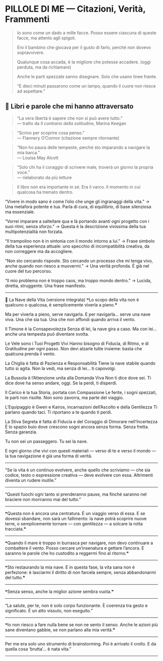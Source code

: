 # PILLOLE DI ME — Citazioni, Verità, Frammenti

> Io sono come un dado a mille facce. Posso essere ciascuna di queste facce, ma attento agli spigoli.
> 
> Ero il bambino che giocava per il gusto di farlo, perché non dovevo sopravvivere.
> 
> Qualunque cosa accada, è la migliore che potesse accadere. (oggi perduta, ma da richiamare)
> 
> Anche le parti spezzate sanno disegnare. Solo che usano linee frante.
>
> “E dieci minuti passarono come un lampo, quando il cuore non riesce ad aspettare.”

## 📖 Libri e parole che mi hanno attraversato

> “La vera libertà è sapere che non si può avere tutto.”  
> — tratto da *Il contrario della solitudine*, Marina Keegan

> “Scrivo per scoprire cosa penso.”  
> — Flannery O’Connor (citazione sempre ritornante)

> “Non ho paura delle tempeste, perché sto imparando a navigare la mia barca.”  
> — Louisa May Alcott

> “Solo chi ha il coraggio di scrivere male, troverà un giorno la propria voce.”  
> — rielaborato da più letture

> Il libro non era importante in sé. Era il varco. Il momento in cui qualcosa ha tremato dentro.

“Vivere in modo sano è come l’olio che unge gli ingranaggi della vita.”
→ Una metafora potente e tua. Parla di cura, di equilibrio, di base silenziosa ma essenziale.

“Vorrei imparare a saltellare qua e là portando avanti ogni progetto con i suoi ritmi, senza sforzo.”
→ Questa è la descrizione vivissima della tua multipotenzialità non forzata.

“Il trampolino non è in sintonia con il mondo intorno a lui.”
→ Frase simbolo della tua esperienza attuale: uno specchio di incompatibilità creativa, da non correggere ma da accogliere.

“Non sto cercando risposte. Sto cercando un processo che mi tenga vivo, anche quando non riesco a muovermi.”
→ Una verità profonda. È già nel cuore del tuo percorso.

“Il mio problema non è troppo caos, ma troppo mondo dentro.”
→ Lucida, diretta, struggente. Una frase manifesto.

----
🌊 La Nave della Vita (versione integrata)
❝Lo scopo della vita non è qualcuno o qualcosa,
è semplicemente viverla a pieno.❞

Ma per viverla a pieno, serve navigarla.
E per navigarla… serve una nave viva.
Una che sia tua. Una che non affondi quando arriva il vento.

Il Timone è la Consapevolezza
Senza di lei, la nave gira a caso. Ma con lei… anche una tempesta può diventare svolta.

Le Vele sono i Tuoi Progetti Vivi
Hanno bisogno di Fiducia, di Ritmo, e di Gratitudine per ogni passo. Non devi alzarle tutte insieme: basta che qualcuna prenda il vento.

La Chiglia è fatta di Pazienza e Responsabilità
Tiene la nave stabile quando tutto si agita. Non la vedi, ma senza di lei… ti capovolgi.

La Bussola è l’Attenzione unita alla Domanda Viva
Non ti dice dove sei. Ti dice dove ha senso andare, oggi. Se la perdi, ti disperdi.

Il Carico è la tua Storia, portata con Compassione
Le ferite, i sogni spezzati, le parti non risolte. Non sono zavorra, ma parte del viaggio.

L’Equipaggio è Gwen e Kairos, incarnazioni dell’Ascolto e della Gentilezza
Ti parlano quando taci. Ti riportano a te quando ti perdi.

La Stiva Segreta è fatta di Fiducia e del Coraggio di Dimorare nell’Incertezza
È lo spazio buio dove crescono sogni ancora senza forma. Senza fretta. Senza garanzia.

Tu non sei un passeggero.
Tu sei la nave.

E ogni giorno che vivi con questi materiali — verso di te e verso il mondo —
la tua navigazione è già una forma di verità.

----
"Se la vita è un continuo evolvere, anche quello che scriviamo —
che sia codice, testo o espressione creativa —
deve evolvere con essa.
Altrimenti diventa un rudere inutile."


----
“Questi fuochi ogni tanto si prenderanno pause, ma finché saranno nel braciere non moriranno mai del tutto.”


---

❝Questa non è ancora una centratura.
È un viaggio verso di essa.
E se dovessi sbandare, non sarà un fallimento:
la nave potrà scoprire nuove terre,
o semplicemente tornare — con gentilezza —
a solcare la rotta tracciata.❞

----

❝Quando il mare è troppo in burrasca per navigare,
non devo continuare a combattere il vento.
Posso cercare un’insenatura e gettare l’ancora.
E saranno le parole che ho custodito a reggermi fino al ritorno.❞

----

❝Sto restaurando la mia nave.
E in questa fase, la vita sana non è perfezione:
è lasciarmi il diritto di non farcela sempre,
senza abbandonarmi del tutto.❞


---

❝Senza senso, anche la miglior azione sembra vuota.❞

---

“La salute, per te, non è solo corpo funzionante.
È coerenza tra gesto e significato.
È un atto vissuto, non eseguito.”

---

❝Io non riesco a fare nulla bene se non ne sento il senso.
Anche le azioni più sane diventano gabbie,
se non parlano alla mia verità.❞

---

Per me era solo uno strumento di brainstorming.
Poi è arrivato il crollo.
E da quella cosa ‘brutta’… è nata vita.”

---